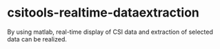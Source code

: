 # csitools-realtime-dataextraction
By using matlab, real-time display of CSI data and extraction of selected data can be realized.

